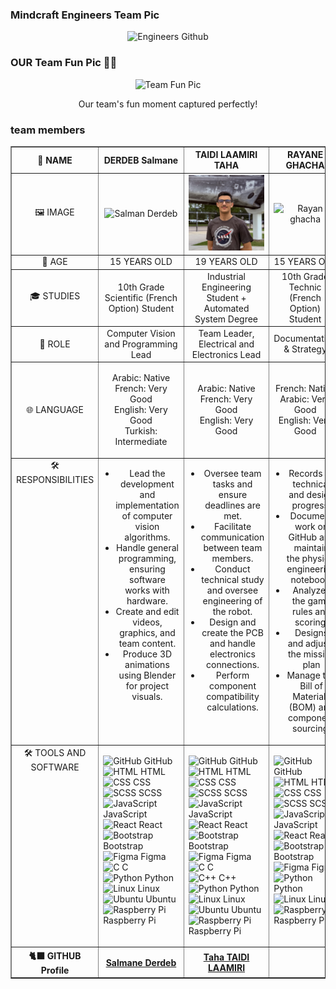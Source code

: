 <h3>Mindcraft Engineers Team Pic</h3>
<div align="center">
    <img src="" 
         alt="Engineers Github" width="500">
</div>

<h3>OUR Team Fun Pic 🤦‍♂️</h3>
<div align="center">
    <img src="" 
         alt="Team Fun Pic" width="500">
    <p>Our team's fun moment captured perfectly!</p>
</div>




<h3>team members</h3>

<table border="1" style="width: 100%; border-collapse: collapse;">
    <thead>
        <tr>
            <th style="text-align: center; vertical-align: middle; width: 25%;">👤 NAME</th>
            <th style="text-align: center; vertical-align: middle; width: 25%;">DERDEB Salmane</th>
            <th style="text-align: center; vertical-align: middle; width: 25%;">TAIDI LAAMIRI TAHA</th>
            <th style="text-align: center; vertical-align: middle; width: 25%;">RAYANE GHACHA</th>
        </tr>
    </thead>
    <tbody>
        <tr>
            <td style="text-align: center; vertical-align: middle;">🖼️ IMAGE</td>
            <td style="text-align: center; vertical-align: middle;">
                <img src="https://github.com/DexterTaha/WRO-FE-2025-Mindcraft/blob/5980b270cb0431d010566d931421d87d01144a0f/images/Salmane.png" width="350" alt="Salman Derdeb">
            </td>
            <td style="text-align: center; vertical-align: middle;">
                <img src="https://github.com/DexterTaha/WRO-FE-2025-Mindcraft/blob/17705f416c66d8c19de54413387f8e33786d9a26/images/Taha%20TAIDI%20LAAMIRI.png" width="400" alt="Taha Taidi Laamiri">
            </td>
             <td style="text-align: center; vertical-align: middle;">
                <img src="https://github.com/user-attachments/assets/5c9d1a28-243c-4c6f-8052-82998c2a2ced" width="200" alt="Rayan ghacha">
            </td>
        </tr>
        <tr>
            <td style="text-align: center; vertical-align: middle;">🔢 AGE</td>
            <td style="text-align: center; vertical-align: middle;">15 YEARS OLD</td>
            <td style="text-align: center; vertical-align: middle;">19 YEARS OLD</td>
            <td style="text-align: center; vertical-align: middle;">15 YEARS OLD</td>
        </tr>
        <tr>
            <td style="text-align: center; vertical-align: middle;">🎓 STUDIES</td>
            <td style="text-align: center; vertical-align: middle;">10th Grade Scientific (French Option) Student</td>
            <td style="text-align: center; vertical-align: middle;">Industrial Engineering Student + Automated System Degree</td>
            <td style="text-align: center; vertical-align: middle;">10th Grade Technic (French Option) Student</td>
        </tr>
        <tr>
            <td style="text-align: center; vertical-align: middle;">🎯 ROLE</td>
            <td style="text-align: center; vertical-align: middle;">Computer Vision and Programming Lead</td>
            <td style="text-align: center; vertical-align: middle;">Team Leader, Electrical and Electronics Lead</td>
            <td style="text-align: center; vertical-align: middle;">Documentation & Strategy</td>
        </tr>
        <tr>
            <td style="text-align: center; vertical-align: middle;">🌐 LANGUAGE</td>
            <td style="text-align: center; vertical-align: middle;">
                <ul style="list-style-type: none; padding-left: 0;">
                    <li>Arabic: Native</li>
                    <li>French: Very Good</li>
                    <li>English: Very Good</li>
                    <li>Turkish: Intermediate</li>
                </ul>
            </td>
            <td style="text-align: center; vertical-align: middle;">
                <ul style="list-style-type: none; padding-left: 0;">
                    <li>Arabic: Native</li>
                    <li>French: Very Good</li>
                    <li>English: Very Good</li>
                </ul>
            </td>
            <td style="text-align: center; vertical-align: middle;">
                <ul style="list-style-type: none; padding-left: 0;">
                    <li>French: Native</li>
                    <li>Arabic: Very Good</li>
                    <li>English: Very Good</li>
                </ul>
            </td>
        </tr>
        <tr>
            <td style="text-align: center; vertical-align: top;">🛠️ RESPONSIBILITIES</td>
            <td style="text-align: center; vertical-align: top;">
                <ul style="list-style-type: disc; padding-left: 20px;">
                    <li>Lead the development and implementation of computer vision algorithms.</li>
                    <li>Handle general programming, ensuring software works with hardware.</li>
                    <li>Create and edit videos, graphics, and team content.</li>
                    <li>Produce 3D animations using Blender for project visuals.</li>
                </ul>
            </td>
            <td style="text-align: center; vertical-align: top;">
                <ul style="list-style-type: disc; padding-left: 20px;">
                    <li>Oversee team tasks and ensure deadlines are met.</li>
                    <li>Facilitate communication between team members.</li>
                    <li>Conduct technical study and oversee engineering of the robot.</li>
                    <li>Design and create the PCB and handle electronics connections.</li>
                    <li>Perform component compatibility calculations.</li>
                </ul>
            </td>
            <td style="text-align: center; vertical-align: top;">
                <ul style="list-style-type: disc; padding-left: 20px;">
                    <li>Records all technical and design progress.</li>
                    <li>Document work on GitHub and maintain the physical engineering notebook.</li>
                    <li>Analyzes the game rules and scoring.</li>
                    <li>Designs and adjusts the mission plan</li>
                    <li>Manage the Bill of Materials (BOM) and component sourcing.</li>
                </ul>
            </td>
        </tr>
        <tr>
            <td style="text-align: center; vertical-align: top;">🛠️ TOOLS AND SOFTWARE</td>
            <td style="text-align: left; vertical-align: top;">
                <ul style="list-style-type: none; padding-left: 0;">
                    <li><img src="https://skillicons.dev/icons?i=github" width="32" alt="GitHub"> GitHub</li>
                    <li><img src="https://skillicons.dev/icons?i=html" width="32" alt="HTML"> HTML</li>
                    <li><img src="https://skillicons.dev/icons?i=css" width="32" alt="CSS"> CSS</li>
                    <li><img src="https://skillicons.dev/icons?i=scss" width="32" alt="SCSS"> SCSS</li>
                    <li><img src="https://skillicons.dev/icons?i=js" width="32" alt="JavaScript"> JavaScript</li>
                    <li><img src="https://skillicons.dev/icons?i=react" width="32" alt="React"> React</li>
                    <li><img src="https://skillicons.dev/icons?i=bootstrap" width="32" alt="Bootstrap"> Bootstrap</li>
                    <li><img src="https://skillicons.dev/icons?i=figma" width="32" alt="Figma"> Figma</li>
                    <li><img src="https://skillicons.dev/icons?i=c" width="32" alt="C"> C</li>
                    <li><img src="https://skillicons.dev/icons?i=py" width="32" alt="Python"> Python</li>
                    <li><img src="https://skillicons.dev/icons?i=linux" width="32" alt="Linux"> Linux</li>
                    <li><img src="https://skillicons.dev/icons?i=ubuntu" width="32" alt="Ubuntu"> Ubuntu</li>
                    <li><img src="https://skillicons.dev/icons?i=raspberrypi" width="32" alt="Raspberry Pi"> Raspberry Pi</li>
                </ul>
            </td>
            <td style="text-align: left; vertical-align: top;">
                <ul style="list-style-type: none; padding-left: 0;">
                    <li><img src="https://skillicons.dev/icons?i=github" width="32" alt="GitHub"> GitHub</li>
                    <li><img src="https://skillicons.dev/icons?i=html" width="32" alt="HTML"> HTML</li>
                    <li><img src="https://skillicons.dev/icons?i=css" width="32" alt="CSS"> CSS</li>
                    <li><img src="https://skillicons.dev/icons?i=scss" width="32" alt="SCSS"> SCSS</li>
                    <li><img src="https://skillicons.dev/icons?i=js" width="32" alt="JavaScript"> JavaScript</li>
                    <li><img src="https://skillicons.dev/icons?i=react" width="32" alt="React"> React</li>
                    <li><img src="https://skillicons.dev/icons?i=bootstrap" width="32" alt="Bootstrap"> Bootstrap</li>
                    <li><img src="https://skillicons.dev/icons?i=figma" width="32" alt="Figma"> Figma</li>
                    <li><img src="https://skillicons.dev/icons?i=c" width="32" alt="C"> C</li>
                    <li><img src="https://skillicons.dev/icons?i=cpp" width="32" alt="C++"> C++</li>
                    <li><img src="https://skillicons.dev/icons?i=py" width="32" alt="Python"> Python</li>
                     <li><img src="https://skillicons.dev/icons?i=linux" width="32" alt="Linux"> Linux</li>
                    <li><img src="https://skillicons.dev/icons?i=ubuntu" width="32" alt="Ubuntu"> Ubuntu</li>
                    <li><img src="https://skillicons.dev/icons?i=raspberrypi" width="32" alt="Raspberry Pi"> Raspberry Pi</li>
                </ul>
            </td>
            <td style="text-align: left; vertical-align: top;">
                <ul style="list-style-type: none; padding-left: 0;">
                    <li><img src="https://skillicons.dev/icons?i=github" width="32" alt="GitHub"> GitHub</li>
                    <li><img src="https://skillicons.dev/icons?i=html" width="32" alt="HTML"> HTML</li>
                    <li><img src="https://skillicons.dev/icons?i=css" width="32" alt="CSS"> CSS</li>
                    <li><img src="https://skillicons.dev/icons?i=scss" width="32" alt="SCSS"> SCSS</li>
                    <li><img src="https://skillicons.dev/icons?i=js" width="32" alt="JavaScript"> JavaScript</li>
                    <li><img src="https://skillicons.dev/icons?i=react" width="32" alt="React"> React</li>
                    <li><img src="https://skillicons.dev/icons?i=bootstrap" width="32" alt="Bootstrap"> Bootstrap</li>
                    <li><img src="https://skillicons.dev/icons?i=figma" width="32" alt="Figma"> Figma</li>
                    <li><img src="https://skillicons.dev/icons?i=py" width="32" alt="Python"> Python</li>
                     <li><img src="https://skillicons.dev/icons?i=linux" width="32" alt="Linux"> Linux</li>
                    <li><img src="https://skillicons.dev/icons?i=raspberrypi" width="32" alt="Raspberry Pi"> Raspberry Pi</li>
                </ul>
            </td>
        </tr>
        <tr>
            <th style="text-align: center; vertical-align: middle; width: 25%;">🐈‍⬛ GITHUB Profile</th>
            <th style="text-align: center; vertical-align: middle; width: 25%;"><a href="https://github.com/salmane-derdeb">Salmane Derdeb</a></th>
            <th style="text-align: center; vertical-align: middle; width: 25%;"><a href="https://github.com/DexterTaha">Taha TAIDI LAAMIRI</a></th>
        </tr>
    </tbody>
</table>
